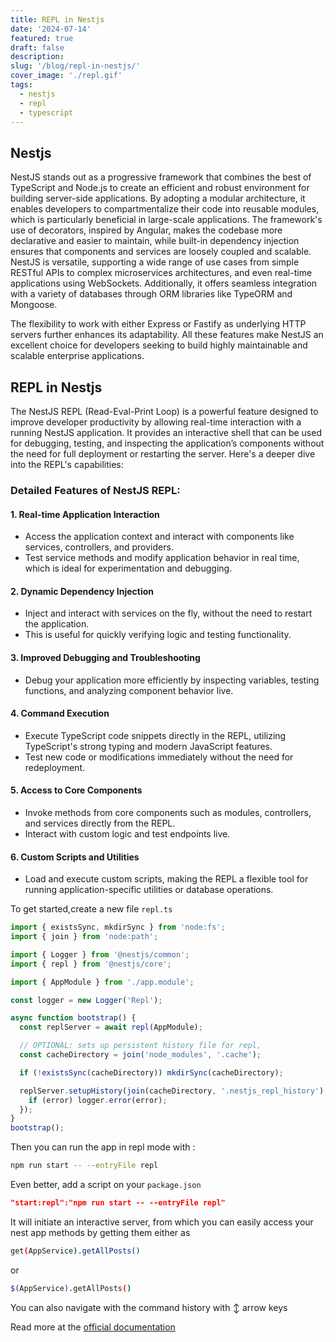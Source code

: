 ```yaml
---
title: REPL in Nestjs
date: '2024-07-14'
featured: true
draft: false
description:
slug: '/blog/repl-in-nestjs/'
cover_image: './repl.gif'
tags:
  - nestjs
  - repl
  - typescript
---
```


## Nestjs

NestJS stands out as a progressive framework that combines the best of TypeScript and Node.js to create an efficient and robust environment for building server-side applications. By adopting a modular architecture, it enables developers to compartmentalize their code into reusable modules, which is particularly beneficial in large-scale applications. The framework's use of decorators, inspired by Angular, makes the codebase more declarative and easier to maintain, while built-in dependency injection ensures that components and services are loosely coupled and scalable. NestJS is versatile, supporting a wide range of use cases from simple RESTful APIs to complex microservices architectures, and even real-time applications using WebSockets. Additionally, it offers seamless integration with a variety of databases through ORM libraries like TypeORM and Mongoose.

The flexibility to work with either Express or Fastify as underlying HTTP servers further enhances its adaptability. All these features make NestJS an excellent choice for developers seeking to build highly maintainable and scalable enterprise applications.

## REPL in Nestjs

The NestJS REPL (Read-Eval-Print Loop) is a powerful feature designed to improve developer productivity by allowing real-time interaction with a running NestJS application. It provides an interactive shell that can be used for debugging, testing, and inspecting the application’s components without the need for full deployment or restarting the server. Here's a deeper dive into the REPL's capabilities:

### Detailed Features of NestJS REPL:

#### 1. Real-time Application Interaction

- Access the application context and interact with components like services, controllers, and providers.
- Test service methods and modify application behavior in real time, which is ideal for experimentation and debugging.

#### 2. Dynamic Dependency Injection

- Inject and interact with services on the fly, without the need to restart the application.
- This is useful for quickly verifying logic and testing functionality.

#### 3. Improved Debugging and Troubleshooting

- Debug your application more efficiently by inspecting variables, testing functions, and analyzing component behavior live.

#### 4. Command Execution

- Execute TypeScript code snippets directly in the REPL, utilizing TypeScript's strong typing and modern JavaScript features.
- Test new code or modifications immediately without the need for redeployment.

#### 5. Access to Core Components

- Invoke methods from core components such as modules, controllers, and services directly from the REPL.
- Interact with custom logic and test endpoints live.

#### 6. Custom Scripts and Utilities

- Load and execute custom scripts, making the REPL a flexible tool for running application-specific utilities or database operations.

To get started,create a new file `repl.ts`

```ts
import { existsSync, mkdirSync } from 'node:fs';
import { join } from 'node:path';

import { Logger } from '@nestjs/common';
import { repl } from '@nestjs/core';

import { AppModule } from './app.module';

const logger = new Logger('Repl');

async function bootstrap() {
  const replServer = await repl(AppModule);

  // OPTIONAL: sets up persistent history file for repl,
  const cacheDirectory = join('node_modules', '.cache');

  if (!existsSync(cacheDirectory)) mkdirSync(cacheDirectory);

  replServer.setupHistory(join(cacheDirectory, '.nestjs_repl_history'), error => {
    if (error) logger.error(error);
  });
}
bootstrap();
```

Then you can run the app in repl mode with :

```sh
npm run start -- --entryFile repl
```

Even better, add a script on your `package.json`

```json
"start:repl":"npm run start -- --entryFile repl"
```

It will initiate an interactive server, from which you can easily access your nest app methods by getting them either as

```sh
get(AppService).getAllPosts()
```

or

```sh
$(AppService).getAllPosts()
```

You can also navigate with the command history with ↕️ arrow keys

Read more at the [official documentation](https://docs.nestjs.com/recipes/repl)
